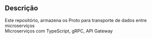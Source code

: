 ## Descrição

Este repositório, armazena os Proto para transporte de dados entre microserviços<br>
Microserviços com TypeScript, gRPC, API Gateway
